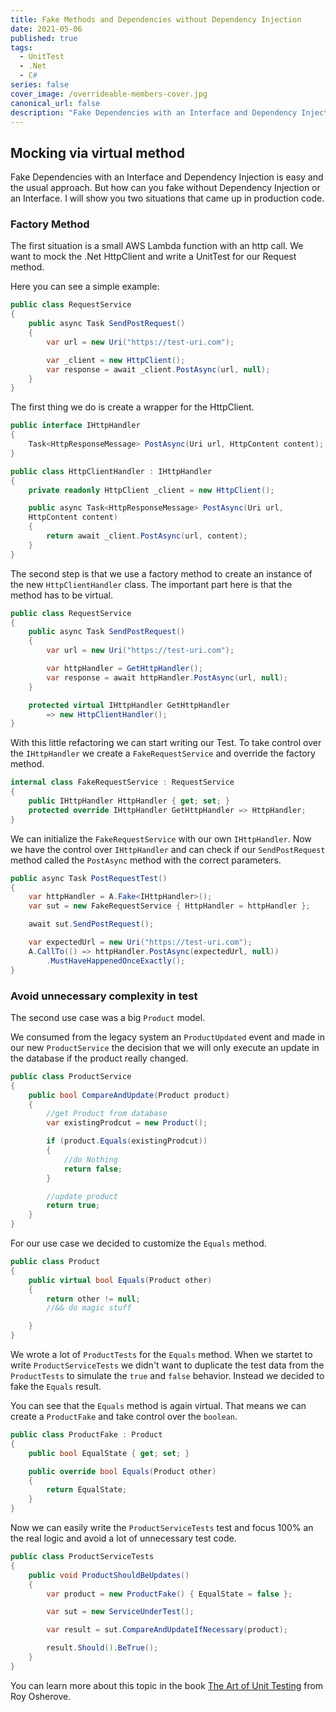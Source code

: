 ```yaml
---
title: Fake Methods and Dependencies without Dependency Injection
date: 2021-05-06
published: true
tags:
  - UnitTest
  - .Net
  - C#
series: false
cover_image: /overrideable-members-cover.jpg
canonical_url: false
description: "Fake Dependencies with an Interface and Dependency Injection is easy and the usual approach. But how can you fake without Dependency Injection or an Interface. I will show you two situations that came up in production code."
---
```


## Mocking via virtual method

Fake Dependencies with an Interface and Dependency Injection is easy and the usual approach. But how can you fake without Dependency Injection or an Interface. I will show you two situations that came up in production code.

### Factory Method

The first situation is a small AWS Lambda function with an http call. We want to mock the .Net HttpClient and write a UnitTest for our Request method.

Here you can see a simple example:

```csharp
public class RequestService
{
    public async Task SendPostRequest()
    {
        var url = new Uri("https://test-uri.com");

        var _client = new HttpClient();
        var response = await _client.PostAsync(url, null);
    }
}
```

The first thing we do is create a wrapper for the HttpClient.

```csharp
public interface IHttpHandler
{
    Task<HttpResponseMessage> PostAsync(Uri url, HttpContent content);
}
```

```csharp
public class HttpClientHandler : IHttpHandler
{
    private readonly HttpClient _client = new HttpClient();

    public async Task<HttpResponseMessage> PostAsync(Uri url,
    HttpContent content)
    {
        return await _client.PostAsync(url, content);
    }
}
```

The second step is that we use a factory method to create an instance of the new `HttpClientHandler` class. The important part here is that the method has to be virtual.

```csharp
public class RequestService
{
    public async Task SendPostRequest()
    {
        var url = new Uri("https://test-uri.com");

        var httpHandler = GetHttpHandler();
        var response = await httpHandler.PostAsync(url, null);
    }

    protected virtual IHttpHandler GetHttpHandler
        => new HttpClientHandler();
}
```

With this little refactoring we can start writing our Test. To take control over the `IHttpHandler` we create a `FakeRequestService` and override the factory method.

```csharp
internal class FakeRequestService : RequestService
{
    public IHttpHandler HttpHandler { get; set; }
    protected override IHttpHandler GetHttpHandler => HttpHandler;
}
```

We can initialize the `FakeRequestService` with our own `IHttpHandler`. Now we have the control over `IHttpHandler` and can check if our `SendPostRequest` method called the `PostAsync` method with the correct parameters.

```csharp
public async Task PostRequestTest()
{
    var httpHandler = A.Fake<IHttpHandler>();
    var sut = new FakeRequestService { HttpHandler = httpHandler };

    await sut.SendPostRequest();

    var expectedUrl = new Uri("https://test-uri.com");
    A.CallTo(() => httpHandler.PostAsync(expectedUrl, null))
        .MustHaveHappenedOnceExactly();
}
```

### Avoid unnecessary complexity in test

The second use case was a big `Product` model.

We consumed from the legacy system an `ProductUpdated` event and made in our new `ProductService` the decision that we will only execute an update in the database if the product really changed.

```csharp
public class ProductService
{
    public bool CompareAndUpdate(Product product)
    {
        //get Product from database
        var existingProdcut = new Product();

        if (product.Equals(existingProdcut))
        {
            //do Nothing
            return false;
        }

        //update product
        return true;
    }
}
```

For our use case we decided to customize the `Equals` method.

```csharp
public class Product
{
    public virtual bool Equals(Product other)
    {
        return other != null;
        //&& do magic stuff

    }
}
```

We wrote a lot of `ProductTests` for the `Equals` method.
When we startet to write `ProductServiceTests` we didn't want to duplicate the test data from the `ProductTests` to simulate the `true` and `false` behavior. Instead we decided to fake the `Equals` result.

You can see that the `Equals` method is again virtual.
That means we can create a `ProductFake` and take control over the `boolean`.

```csharp
public class ProductFake : Product
{
    public bool EqualState { get; set; }

    public override bool Equals(Product other)
    {
        return EqualState;
    }
}
```

Now we can easily write the `ProductServiceTests` test and focus 100% an the real logic and avoid a lot of unnecessary test code.

```csharp
public class ProductServiceTests
{
    public void ProductShouldBeUpdates()
    {
        var product = new ProductFake() { EqualState = false };

        var sut = new ServiceUnderTest();

        var result = sut.CompareAndUpdateIfNecessary(product);

        result.Should().BeTrue();
    }
}
```

You can learn more about this topic in the book [The Art of Unit Testing](https://www.artofunittesting.com/) from Roy Osherove.
